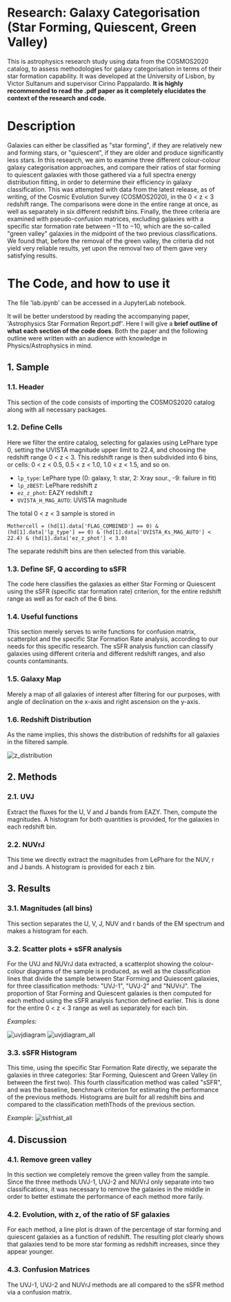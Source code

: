 # Research: Galaxy Categorisation (Star Forming, Quiescent, Green Valley)
This is astrophysics research study using data from the COSMOS2020 catalog, to assess methodologies for galaxy categorisation in terms of their star formation capability. It was developed at the University of Lisbon, by Victor Sultanum and supervisor Cirino Pappalardo. **It is highly recommended to read the .pdf paper as it completely elucidates the context of the research and code.**

# Description
Galaxies can either be classified as "star forming", if they are relatively new and forming stars,
or "quiescent", if they are older and produce significantly less stars. In this research, we aim to
examine three different colour-colour galaxy categorisation approaches, and compare their ratios of
star forming to quiescent galaxies with those gathered via a full spectra energy distribution fitting,
in order to determine their efficiency in galaxy classification. This was attempted with data from
the latest release, as of writing, of the Cosmic Evolution Survey (COSMOS2020), in the 0 < z < 3
redshift range. The comparisons were done in the entire range at once, as well as separately in
six different redshift bins. Finally, the three criteria are examined with pseudo-confusion matrices,
excluding galaxies with a specific star formation rate between −11 to −10, which are the so-called
"green valley" galaxies in the midpoint of the two previous classifications. We found that, before
the removal of the green valley, the criteria did not yield very reliable results, yet upon the removal
two of them gave very satisfying results.

# The Code, and how to use it
The file 'lab.ipynb' can be accessed in a JupyterLab notebook.

It will be better understood by reading the accompanying paper, 'Astrophysics Star Formation Report.pdf'. Here I will give a **brief outline of what each section of the code does**. Both the paper and the following outline were written with an audience with knowledge in Physics/Astrophysics in mind.

## 1. Sample

### 1.1. Header
 This section of the code consists of importing the COSMOS2020 catalog along with all necessary packages.

### 1.2. Define Cells
  Here we filter the entire catalog, selecting for galaxies using LePhare type 0, setting the UVISTA magnitude upper limit to 22.4, and choosing the redshift range 0 < z < 3. This redshift range is then subdivided into 6 bins, or cells: 0 < z < 0.5, 0.5 < z < 1.0, 1.0 < z < 1.5, and so on.
  + `lp_type`: LePhare type (0: galaxy, 1: star, 2: Xray sour., -9: failure in fit)
  + `lp_zBEST`: LePhare redshift z
  + `ez_z_phot`: EAZY redshift z
  + `UVISTA_H_MAG_AUTO`: UVISTA magnitude
    
The total 0 < z < 3 sample is stored in
 
`Mothercell = (hd[1].data['FLAG_COMBINED'] == 0) & (hd[1].data['lp_type'] == 0) & (hd[1].data['UVISTA_Ks_MAG_AUTO'] < 22.4) & (hd[1].data['ez_z_phot'] < 3.0)`

The separate redshift bins are then selected from this variable.

### 1.3. Define SF, Q according to sSFR
  The code here classifies the galaxies as either Star Forming or Quiescent using the sSFR (specific star formation rate) criterion, for the entire redshift range as well as for each of the 6 bins.

### 1.4. Useful functions
  This section merely serves to write functions for confusion matrix, scatterplot and the specific Star Formation Rate analysis, according to our needs for this specific research. The sSFR analysis function can classify galaxies using different criteria and different redshift ranges, and also counts contaminants.

### 1.5. Galaxy Map
  Merely a map of all galaxies of interest after filtering for our purposes, with angle of declination on the x-axis and right ascension on the y-axis.

### 1.6. Redshift Distribution
  As the name implies, this shows the distribution of redshifts for all galaxies in the filtered sample.

![z_distribution](https://github.com/21sult/cosmos2020galaxies/assets/145617965/3a61a064-bf44-4928-a0bd-eb251cbc45f4)

## 2. Methods

### 2.1. UVJ
  Extract the fluxes for the U, V and J bands from EAZY. Then, compute the magnitudes. A histogram for both quantities is provided, for the galaxies in each redshift bin.

### 2.2. NUVrJ
  This time we directly extract the magnitudes from LePhare for the NUV, r and J bands. A histogram is provided for each z bin.

## 3. Results

### 3.1. Magnitudes (all bins)
  This section separates the U, V, J, NUV and r bands of the EM spectrum and makes a histogram for each.

### 3.2. Scatter plots + sSFR analysis
  For the UVJ and NUVrJ data extracted, a scatterplot showing the colour-colour diagrams of the sample is produced, as well as the classification lines that divide the sample between Star Forming and Quiescent galaxies, for three classification methods: "UVJ-1", "UVJ-2" and "NUVrJ". The proportion of Star Forming and Quiescent galaxies is then computed for each method using the sSFR analysis function defined earlier. This is done for the entire 0 < z < 3 range as well as separately for each bin.

_Examples:_

![uvjdiagram](https://github.com/21sult/cosmos2020galaxies/assets/145617965/69c00daf-c706-466b-a1dd-aa45bb0312c9)
![uvjdiagram_all](https://github.com/21sult/cosmos2020galaxies/assets/145617965/bb20694d-92f8-4029-b2c0-2f1f08d791f7)

### 3.3. sSFR Histogram
  This time, using the specific Star Formation Rate directly, we separate the galaxies in three categories: Star Forming, Quiescent and Green Valley (in between the first two). This fourth classification method was called "sSFR", and was the baseline, benchmark criterion for estimating the performance of the previous methods. Histograms are built for all redshift bins and compared to the classification methThods of the previous section.

_Example_:
![ssfrhist_all](https://github.com/21sult/cosmos2020galaxies/assets/145617965/953ed631-9590-4f38-aa81-1b0a7b3fa84b)

## 4. Discussion

### 4.1. Remove green valley
  In this section we completely remove the green valley from the sample. Since the three methods UVJ-1, UVJ-2 and NUVrJ only separate into two classifications, it was necessary to remove the galaxies in the middle in order to better estimate the performance of each method more farily.

### 4.2. Evolution, with z, of the ratio of SF galaxies
  For each method, a line plot is drawn of the percentage of star forming and quiescent galaxies as a function of redshift. The resulting plot clearly shows that galaxies tend to be more star forming as redshift increases, since they appear younger.

### 4.3. Confusion Matrices
  The UVJ-1, UVJ-2 and NUVrJ methods are all compared to the sSFR method via a confusion matrix.
